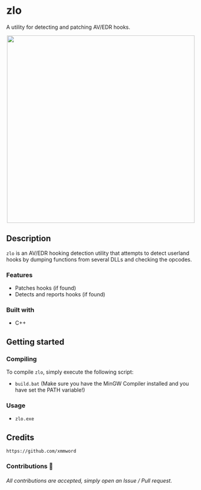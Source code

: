 # zlo
A utility for detecting and patching AV/EDR hooks.

<div align="center">
    <img src="https://user-images.githubusercontent.com/105472509/169201270-3aadd577-6e67-419d-8c55-79352ea2b281.png" width="500px"><br>
</div>

## Description
`zlo` is an AV/EDR hooking detection utility that attempts to detect userland hooks by dumping functions from several DLLs and checking the opcodes.

### Features
- Patches hooks (if found)
- Detects and reports hooks (if found)

### Built with
- C++

## Getting started
### Compiling
To compile `zlo`, simply execute the following script:
- `build.bat` (Make sure you have the MinGW Compiler installed and you have set the PATH variable!)

### Usage
- `zlo.exe`

## Credits
```
https://github.com/xmmword
```
### Contributions 🎉
###### All contributions are accepted, simply open an Issue / Pull request.

